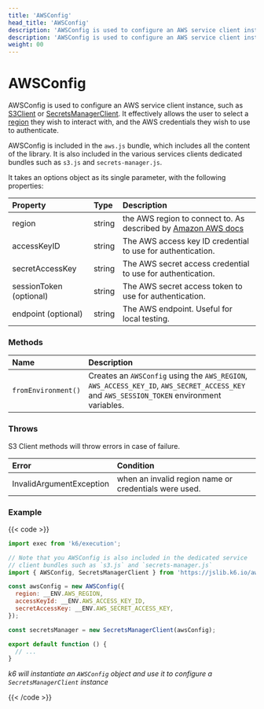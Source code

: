 ```yaml
---
title: 'AWSConfig'
head_title: 'AWSConfig'
description: 'AWSConfig is used to configure an AWS service client instances'
description: 'AWSConfig is used to configure an AWS service client instances'
weight: 00
---
```


# AWSConfig

AWSConfig is used to configure an AWS service client instance, such as [S3Client](https://grafana.com/docs/k6/<K6_VERSION>/javascript-api/jslib/aws/s3client) or [SecretsManagerClient](https://grafana.com/docs/k6/<K6_VERSION>/javascript-api/jslib/aws/secretsmanagerclient). It effectively allows the user to select a [region](https://docs.aws.amazon.com/AmazonRDS/latest/UserGuide/Concepts.RegionsAndAvailabilityZones.html) they wish to interact with, and the AWS credentials they wish to use to authenticate.

AWSConfig is included in the `aws.js` bundle, which includes all the content of the library. It is also included in the various services clients dedicated bundles such as `s3.js` and `secrets-manager.js`.

It takes an options object as its single parameter, with the following properties:

| Property                | Type   | Description                                                                                                               |
| :---------------------- | :----- | :------------------------------------------------------------------------------------------------------------------------ |
| region                  | string | the AWS region to connect to. As described by [Amazon AWS docs](https://docs.aws.amazon.com/general/latest/gr/rande.html) |
| accessKeyID             | string | The AWS access key ID credential to use for authentication.                                                               |
| secretAccessKey         | string | The AWS secret access credential to use for authentication.                                                               |
| sessionToken (optional) | string | The AWS secret access token to use for authentication.                                                                    |
| endpoint (optional)     | string | The AWS endpoint. Useful for local testing.                                                                               |

### Methods

| Name                | Description                                                                                                                                |
| :------------------ | :----------------------------------------------------------------------------------------------------------------------------------------- |
| `fromEnvironment()` | Creates an `AWSConfig` using the `AWS_REGION`, `AWS_ACCESS_KEY_ID`, `AWS_SECRET_ACCESS_KEY` and `AWS_SESSION_TOKEN` environment variables. |

### Throws

S3 Client methods will throw errors in case of failure.

| Error                    | Condition                                             |
| :----------------------- | :---------------------------------------------------- |
| InvalidArgumentException | when an invalid region name or credentials were used. |

### Example

{{< code >}}

```javascript
import exec from 'k6/execution';

// Note that you AWSConfig is also included in the dedicated service
// client bundles such as `s3.js` and `secrets-manager.js`
import { AWSConfig, SecretsManagerClient } from 'https://jslib.k6.io/aws/0.12.1/aws.js';

const awsConfig = new AWSConfig({
  region: __ENV.AWS_REGION,
  accessKeyId: __ENV.AWS_ACCESS_KEY_ID,
  secretAccessKey: __ENV.AWS_SECRET_ACCESS_KEY,
});

const secretsManager = new SecretsManagerClient(awsConfig);

export default function () {
  // ...
}
```

_k6 will instantiate an `AWSConfig` object and use it to configure a `SecretsManagerClient` instance_

{{< /code >}}
